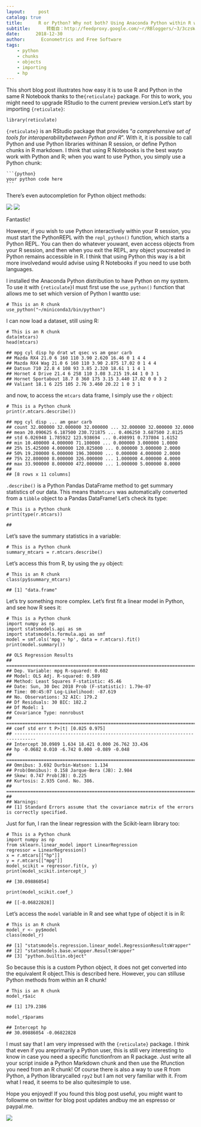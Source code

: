 ```yaml
---
layout:     post
catalog: true
title:      R or Python? Why not both? Using Anaconda Python within R with {reticulate}
subtitle:      转载自：http://feedproxy.google.com/~r/RBloggers/~3/3czsWXNA2WI/
date:      2018-12-30
author:      Econometrics and Free Software
tags:
    - python
    - chunks
    - objects
    - importing
    - hp
---
```







This short blog post illustrates how easy it is to use R and Python in the same R Notebook thanks to the`{reticulate}` package. For this to work, you might need to upgrade RStudio to the current preview version.Let’s start by importing `{reticulate}`:

```
library(reticulate)
```

`{reticulate}` is an RStudio package that provides “*a comprehensive set of tools for interoperabilitybetween Python and R*”. With it, it is possible to call Python and use Python libraries withinan R session, or define Python chunks in R markdown. I think that using R Notebooks is the best wayto work with Python and R; when you want to use Python, you simply use a Python chunk:

	```{python}
	your python code here
	```
There’s even autocompletion for Python object methods:

![](https://i2.wp.com/www.brodrigues.co/blog/2018-12-30-reticulate/img/autocompletion.png?w=456)
![](https://i2.wp.com/www.brodrigues.co/blog/2018-12-30-reticulate/img/autocompletion.png?w=456)


Fantastic!

However, if you wish to use Python interactively within your R session, you must start the PythonREPL with the `repl_python()` function, which starts a Python REPL. You can then do whatever youwant, even access objects from your R session, and then when you exit the REPL, any object youcreated in Python remains accessible in R. I think that using Python this way is a bit more involvedand would advise using R Notebooks if you need to use both languages.

I installed the Anaconda Python distribution to have Python on my system. To use it with `{reticulate}`I must first use the `use_python()` function that allows me to set which version of Python I wantto use:

```
# This is an R chunk
use_python("~/miniconda3/bin/python")
```

I can now load a dataset, still using R:

```
# This is an R chunk
data(mtcars)
head(mtcars)
```

```
## mpg cyl disp hp drat wt qsec vs am gear carb
## Mazda RX4 21.0 6 160 110 3.90 2.620 16.46 0 1 4 4
## Mazda RX4 Wag 21.0 6 160 110 3.90 2.875 17.02 0 1 4 4
## Datsun 710 22.8 4 108 93 3.85 2.320 18.61 1 1 4 1
## Hornet 4 Drive 21.4 6 258 110 3.08 3.215 19.44 1 0 3 1
## Hornet Sportabout 18.7 8 360 175 3.15 3.440 17.02 0 0 3 2
## Valiant 18.1 6 225 105 2.76 3.460 20.22 1 0 3 1
```

and now, to access the `mtcars` data frame, I simply use the `r` object:

```
# This is a Python chunk
print(r.mtcars.describe())
```

```
## mpg cyl disp ... am gear carb
## count 32.000000 32.000000 32.000000 ... 32.000000 32.000000 32.0000
## mean 20.090625 6.187500 230.721875 ... 0.406250 3.687500 2.8125
## std 6.026948 1.785922 123.938694 ... 0.498991 0.737804 1.6152
## min 10.400000 4.000000 71.100000 ... 0.000000 3.000000 1.0000
## 25% 15.425000 4.000000 120.825000 ... 0.000000 3.000000 2.0000
## 50% 19.200000 6.000000 196.300000 ... 0.000000 4.000000 2.0000
## 75% 22.800000 8.000000 326.000000 ... 1.000000 4.000000 4.0000
## max 33.900000 8.000000 472.000000 ... 1.000000 5.000000 8.0000
## 
## [8 rows x 11 columns]
```

`.describe()` is a Python Pandas DataFrame method to get summary statistics of our data. This means that`mtcars` was automatically converted from a `tibble` object to a Pandas DataFrame! Let’s check its type:

```
# This is a Python chunk
print(type(r.mtcars))
```

```
## 
```

Let’s save the summary statistics in a variable:

```
# This is a Python chunk
summary_mtcars = r.mtcars.describe()
```

Let’s access this from R, by using the `py` object:

```
# This is an R chunk
class(py$summary_mtcars)
```

```
## [1] "data.frame"
```

Let’s try something more complex. Let’s first fit a linear model in Python, and see how R sees it:

```
# This is a Python chunk
import numpy as np
import statsmodels.api as sm
import statsmodels.formula.api as smf
model = smf.ols('mpg ~ hp', data = r.mtcars).fit()
print(model.summary())
```

```
## OLS Regression Results 
## ==============================================================================
## Dep. Variable: mpg R-squared: 0.602
## Model: OLS Adj. R-squared: 0.589
## Method: Least Squares F-statistic: 45.46
## Date: Sun, 30 Dec 2018 Prob (F-statistic): 1.79e-07
## Time: 00:45:07 Log-Likelihood: -87.619
## No. Observations: 32 AIC: 179.2
## Df Residuals: 30 BIC: 182.2
## Df Model: 1 
## Covariance Type: nonrobust 
## ==============================================================================
## coef std err t P>|t| [0.025 0.975]
## ------------------------------------------------------------------------------
## Intercept 30.0989 1.634 18.421 0.000 26.762 33.436
## hp -0.0682 0.010 -6.742 0.000 -0.089 -0.048
## ==============================================================================
## Omnibus: 3.692 Durbin-Watson: 1.134
## Prob(Omnibus): 0.158 Jarque-Bera (JB): 2.984
## Skew: 0.747 Prob(JB): 0.225
## Kurtosis: 2.935 Cond. No. 386.
## ==============================================================================
## 
## Warnings:
## [1] Standard Errors assume that the covariance matrix of the errors is correctly specified.
```

Just for fun, I ran the linear regression with the Scikit-learn library too:

```
# This is a Python chunk
import numpy as np
from sklearn.linear_model import LinearRegression 
regressor = LinearRegression() 
x = r.mtcars[["hp"]]
y = r.mtcars[["mpg"]]
model_scikit = regressor.fit(x, y)
print(model_scikit.intercept_)
```

```
## [30.09886054]
```

```
print(model_scikit.coef_)
```

```
## [[-0.06822828]]
```

Let’s access the `model` variable in R and see what type of object it is in R:

```
# This is an R chunk
model_r <- py$model
class(model_r)
```

```
## [1] "statsmodels.regression.linear_model.RegressionResultsWrapper"
## [2] "statsmodels.base.wrapper.ResultsWrapper" 
## [3] "python.builtin.object"
```

So because this is a custom Python object, it does not get converted into the equivalent R object.This is described here. However, you can stilluse Python methods from within an R chunk!

```
# This is an R chunk
model_r$aic
```

```
## [1] 179.2386
```

```
model_r$params
```

```
## Intercept hp 
## 30.09886054 -0.06822828
```

I must say that I am very impressed with the `{reticulate}` package. I think that even if you areprimarily a Python user, this is still very interesting to know in case you need a specific functionfrom an R package. Just write all your script inside a Python Markdown chunk and then use the Rfunction you need from an R chunk! Of course there is also a way to use R from Python, a Python librarycalled `rpy2` but I am not very familiar with it. From what I read, it seems to be also quitesimple to use.

Hope you enjoyed! If you found this blog post useful, you might want to followme on twitter for blog post updates andbuy me an espresso or paypal.me.

![](https://www.buymeacoffee.com/assets/img/BMC-btn-logo.svg)

